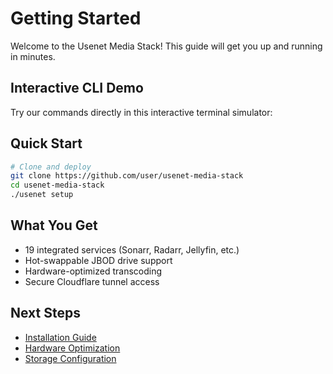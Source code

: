 # Getting Started

Welcome to the Usenet Media Stack! This guide will get you up and running in minutes.

## Interactive CLI Demo

Try our commands directly in this interactive terminal simulator:

<CLISimulator />

## Quick Start

```bash
# Clone and deploy
git clone https://github.com/user/usenet-media-stack
cd usenet-media-stack
./usenet setup
```

## What You Get

- 19 integrated services (Sonarr, Radarr, Jellyfin, etc.)
- Hot-swappable JBOD drive support
- Hardware-optimized transcoding
- Secure Cloudflare tunnel access

## Next Steps

- [Installation Guide](./installation)
- [Hardware Optimization](../hardware/)
- [Storage Configuration](../storage/)
